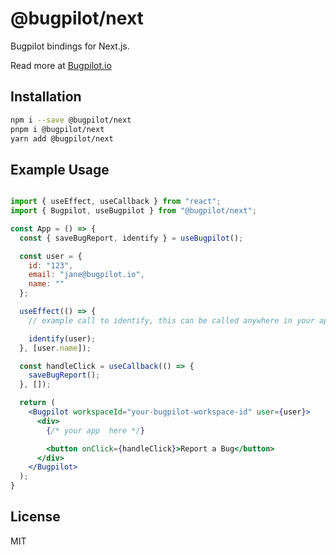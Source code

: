# @bugpilot/next

Bugpilot bindings for Next.js.

Read more at [Bugpilot.io](https://bugpilot.io)

## Installation

```bash
npm i --save @bugpilot/next
pnpm i @bugpilot/next
yarn add @bugpilot/next
```

## Example Usage

```jsx

import { useEffect, useCallback } from "react";
import { Bugpilot, useBugpilot } from "@bugpilot/next";

const App = () => {
  const { saveBugReport, identify } = useBugpilot();

  const user = {
    id: "123",
    email: "jane@bugpilot.io",
    name: ""
  };

  useEffect(() => {
    // example call to identify, this can be called anywhere in your app to update the user's info as soon as it's available

    identify(user);
  }, [user.name]);

  const handleClick = useCallback(() => {
    saveBugReport();
  }, []);

  return (
    <Bugpilot workspaceId="your-bugpilot-workspace-id" user={user}>
      <div>
        {/* your app  here */}

        <button onClick={handleClick}>Report a Bug</button>
      </div>
    </Bugpilot>
  );
}
```

## License

MIT
